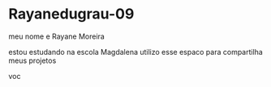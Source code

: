 # Rayanedugrau-09
meu nome e Rayane Moreira

estou estudando na escola Magdalena utilizo esse espaco para compartilha meus projetos 

voc
